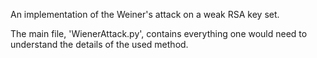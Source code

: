 An implementation of the Weiner's attack on a weak RSA key set.

The main file, 'WienerAttack.py', contains everything one would need to understand the details of the used method.
